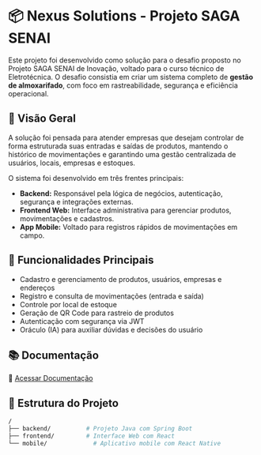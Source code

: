 # 📦 Nexus Solutions - Projeto SAGA SENAI

Este projeto foi desenvolvido como solução para o desafio proposto no Projeto SAGA SENAI de Inovação, voltado para o curso técnico de Eletrotécnica. O desafio consistia em criar um sistema completo de **gestão de almoxarifado**, com foco em rastreabilidade, segurança e eficiência operacional.

## 🚀 Visão Geral

A solução foi pensada para atender empresas que desejam controlar de forma estruturada suas entradas e saídas de produtos, mantendo o histórico de movimentações e garantindo uma gestão centralizada de usuários, locais, empresas e estoques.

O sistema foi desenvolvido em três frentes principais:

- **Backend:** Responsável pela lógica de negócios, autenticação, segurança e integrações externas.
- **Frontend Web:** Interface administrativa para gerenciar produtos, movimentações e cadastros.
- **App Mobile:** Voltado para registros rápidos de movimentações em campo.

## 🎯 Funcionalidades Principais

- Cadastro e gerenciamento de produtos, usuários, empresas e endereços
- Registro e consulta de movimentações (entrada e saída)
- Controle por local de estoque
- Geração de QR Code para rastreio de produtos
- Autenticação com segurança via JWT
- Oráculo (IA) para auxiliar dúvidas e decisões do usuário

## 📚 Documentação

📘 [Acessar Documentação](https://docs.google.com/document/d/1gKFfJxrnLelBjZeokoBdLd6GXIpz2Wc-8LqyNorXZfY/edit?tab=t.0)

## 📂 Estrutura do Projeto

```bash
/
├── backend/          # Projeto Java com Spring Boot
├── frontend/         # Interface Web com React
└── mobile/             # Aplicativo mobile com React Native
```
